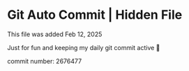 # Git Auto Commit | Hidden File

This file was added Feb 12, 2025

Just for fun and keeping my daily git commit active 🤪

commit number: 2676477

